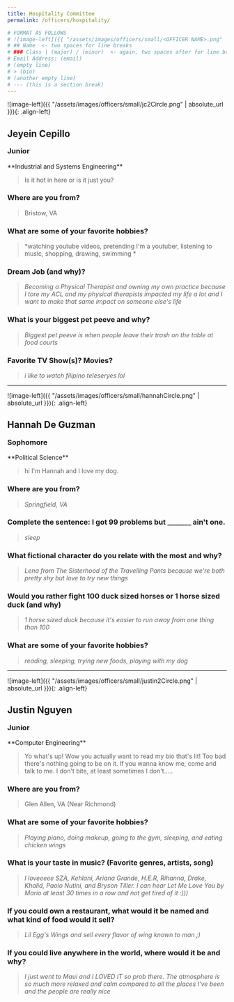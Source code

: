 ```yaml
---
title: Hospitality Committee
permalink: /officers/hospitality/

# FORMAT AS FOLLOWS
# ![image-left]({{ "/assets/images/officers/small/<OFFICER NAME>.png" | absolute_url }}){: .align-left}
# ## Name  <- two spaces for line breaks
# ### Class | (major) / (minor)  <- again, two spaces after for line breaks
# Email Address: (email)
# (empty line)
# > (bio)
# (another empty line)
# --- (this is a section break)
---
```


![image-left]({{ "/assets/images/officers/small/jc2Circle.png" | absolute_url }}){: .align-left}
## Jeyein Cepillo
<p style="margin-bottom: 0.45em; padding: 0"><a href="https://www.instagram.com/thatfunnyasianguy/" style="margin: 0; padding: 0"><i class="fa fa-2x fa-fw fa-instagram" style="color: #494e48"></i></a>
<a href="https://twitter.com/JC_Smiles" style="color: #494e48"><i class="fa fa-2x fa-fw fa-twitter"></i></a>
<a href="mailto:jeyeinc@vt.edu" style="margin: 0; padding: 0"><i class="fa fa-2x fa-fw fa-envelope" style="color: #494e48"></i></a></p>
<h3 style="margin-top: 0">Junior</h3>
**Industrial and Systems Engineering**   

> Is it hot in here or is it just you?

### **Where are you from?**
> Bristow, VA

### **What are some of your favorite hobbies?**

> *watching youtube videos, pretending I'm a youtuber, listening to music, shopping, drawing, swimming *

### **Dream Job (and why)?**

> *Becoming a Physical Therapist and owning my own practice because I tore my ACL and my physical therapists impacted my life a lot and I want to make that same impact on someone else's life*

### **What is your biggest pet peeve and why?**

> *Biggest pet peeve is when people leave their trash on the table at food courts*

### **Favorite TV Show(s)? Movies?**

> *i like to watch filipino teleseryes lol*

---

![image-left]({{ "/assets/images/officers/small/hannahCircle.png" | absolute_url }}){: .align-left}
## Hannah De Guzman
<p style="margin-bottom: 0.45em; padding: 0">
<a href="https://www.instagram.com/haaannie/" style="margin: 0; padding: 0"><i class="fa fa-2x fa-fw fa-instagram" style="color: #494e48"></i></a>
<a href="mailto:hdeguzman3@vt.edu" style="margin: 0; padding: 0"><i class="fa fa-2x fa-fw fa-envelope" style="color: #494e48"></i></a></p>
<h3 style="margin-top: 0">Sophomore</h3>
**Political Science**  


> hi I'm Hannah and I love my dog.

### **Where are you from?**
> *Springfield, VA*

### **Complete the sentence: I got 99 problems but _______ ain't one.**

> *sleep*

### **What fictional character do you relate with the most and why?**

> *Lena from The Sisterhood of the Travelling Pants because we're both pretty shy but love to try new things*

### **Would you rather fight 100 duck sized horses or 1 horse sized duck (and why)**

> *1 horse sized duck because it's easier to run away from one thing than 100*

### **What are some of your favorite hobbies?**

> *reading, sleeping, trying new foods, playing with my dog*

---

![image-left]({{ "/assets/images/officers/small/justin2Circle.png" | absolute_url }}){: .align-left}
## Justin Nguyen
<p style="margin-bottom: 0.45em; padding: 0"><a href="https://www.instagram.com/nguyening14/" style="margin: 0; padding: 0"><i class="fa fa-2x fa-fw fa-instagram" style="color: #494e48"></i></a>
<a href="https://www.linkedin.com/in/justin-nguyen-077150149/" style="color: #494e48"><i class="fa fa-2x fa-fw fa-linkedin-square"></i></a>
<a href="mailto:justnn14@vt.edu" style="margin: 0; padding: 0"><i class="fa fa-2x fa-fw fa-envelope" style="color: #494e48"></i></a></p>
<h3 style="margin-top: 0">Junior</h3>
**Computer Engineering**  

> Yo what's up! Wow you actually want to read my bio that's lit! Too bad there's nothing going to be on it. If you wanna know me, come and talk to me. I don't bite, at least sometimes I don't.....

### **Where are you from?**
> Glen Allen, VA (Near Richmond)

### **What are some of your favorite hobbies?**

> *Playing piano, doing makeup, going to the gym, sleeping, and eating chicken wings*

### **What is your taste in music? (Favorite genres, artists, song)**

> *I loveeeee SZA,  Kehlani, Ariana Grande, H.E.R, Rihanna, Drake, Khalid, Paolo Nutini, and Bryson Tiller. I can hear Let Me Love You by Mario at least 30 times in a row and not get tired of it :)))*

### **If you could own a restaurant, what would it be named and what kind of food would it sell?**

> *Lil Egg's Wings and sell every flavor of wing known to man ;)*

### **If you could live anywhere in the world, where would it be and why?**

> *I just went to Maui and I LOVED IT so prob there. The atmosphere is so much more relaxed and calm compared to all the places I've been and the people are really nice*
